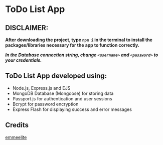 # ToDo List App

## DISCLAIMER:
**After downloading the project, type `npm i` in the terminal to install the packages/libraries necessary for the app to function correctly.**

**_In the Database connection string, change `<username>` and `<password>` to your credentials._**

## ToDo List App developed using:

- Node.js, Express.js and EJS
- MongoDB Database (Mongoose) for storing data
- Passport.js for authentication and user sessions
- Bcrypt for password encryption
- Express Flash for displaying success and error messages

## Credits
[emmeelite](http://fmerighi.it/)